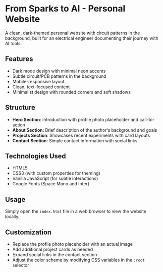 # From Sparks to AI - Personal Website

A clean, dark-themed personal website with circuit patterns in the background, built for an electrical engineer documenting their journey with AI tools.

## Features

- Dark mode design with minimal neon accents
- Subtle circuit/PCB patterns in the background
- Mobile-responsive layout
- Clean, text-focused content
- Minimalist design with rounded corners and soft shadows

## Structure

- **Hero Section**: Introduction with profile photo placeholder and call-to-action
- **About Section**: Brief description of the author's background and goals
- **Projects Section**: Showcases recent experiments with card layouts
- **Contact Section**: Simple contact information with social links

## Technologies Used

- HTML5
- CSS3 (with custom properties for theming)
- Vanilla JavaScript (for subtle interactions)
- Google Fonts (Space Mono and Inter)

## Usage

Simply open the `index.html` file in a web browser to view the website locally.

## Customization

- Replace the profile photo placeholder with an actual image
- Add additional project cards as needed
- Expand social links in the contact section
- Adjust the color scheme by modifying CSS variables in the `:root` selector
